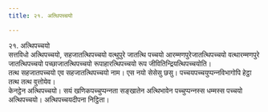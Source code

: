 ```yaml
---
title: २१. अत्थिपच्‍चयो

---
```

२१. अत्थिपच्‍चयो  
सत्तविधो अत्थिपच्‍चयो, सहजातत्थिपच्‍चयो वत्थुपुरे जातत्थि पच्‍चयो आरम्मणपुरेजातत्थिपच्‍चयो वत्थारम्मणपुरे जातत्थिपच्‍चयो पच्छाजातत्थिपच्‍चयो रूपाहारत्थिपच्‍चयो रूप जीवितिन्द्रियत्थिपच्‍चयोति।  
तत्थ सहजातपच्‍चयो एव सहजातत्थिपच्‍चयो नाम। एस नयो सेसेसु छसु। पच्‍चयपच्‍चयुप्पन्‍नविभागोपि हेट्ठा तत्थ तत्थ वुत्तोयेव।  
केनट्ठेन अत्थिपच्‍चयो। सयं खणिकपच्‍चुप्पन्‍नता सङ्खातेन अत्थिभावेन पच्‍चुप्पन्‍नस्स धम्मस्स पच्‍चयो अत्थिपच्‍चयो। अत्थिपच्‍चयदीपना निट्ठिता।  